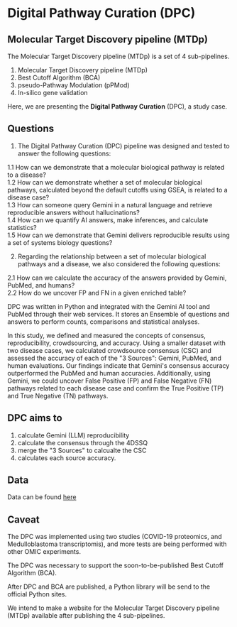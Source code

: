 # Digital Pathway Curation (DPC)


## Molecular Target Discovery pipeline (MTDp)


The Molecular Target Discovery pipeline (MTDp) is a set of 4 sub-pipelines.

  1. Molecular Target Discovery pipeline (MTDp)
  2. Best Cutoff Algorithm (BCA)
  3. pseudo-Pathway Modulation (pPMod)
  4. In-silico gene validation


Here, we are presenting the **Digital Pathway Curation** (DPC), a study case.



## Questions


1. The Digital Pathway Curation (DPC) pipeline was designed and tested to answer the following questions:  

  1.1 How can we demonstrate that a molecular biological pathway is related to a disease?  
  1.2 How can we demonstrate whether a set of molecular biological pathways, calculated beyond the default cutoffs using GSEA, is related to a disease case?  
  1.3 How can someone query Gemini in a natural language and retrieve reproducible answers without hallucinations?  
  1.4 How can we quantify AI answers, make inferences, and calculate statistics?  
  1.5 How can we demonstrate that Gemini delivers reproducible results using a set of systems biology questions?  

  
2. Regarding the relationship between a set of molecular biological pathways and a disease, we also considered the following questions:  

  2.1 How can we calculate the accuracy of the answers provided by Gemini, PubMed, and humans?  
  2.2 How do we uncover FP and FN in a given enriched table?  


DPC was written in Python and integrated with the Gemini AI tool and PubMed through their web services. It stores an Ensemble of questions and answers to perform counts, comparisons and statistical analyses.

In this study, we defined and measured the concepts of consensus, reproducibility, crowdsourcing, and accuracy. Using a smaller dataset with two disease cases, we calculated crowdsource consensus (CSC) and assessed the accuracy of each of the "3 Sources": Gemini, PubMed, and human evaluations. Our findings indicate that Gemini's consensus accuracy outperformed the PubMed and human accuracies. Additionally, using Gemini, we could uncover False Positive (FP) and False Negative (FN) pathways related to each disease case and confirm the True Positive (TP) and True Negative (TN) pathways.  


## DPC aims to  

   1. calculate Gemini (LLM) reproducibility  
   2. calculate the consensus through the 4DSSQ  
   3. merge the "3 Sources" to calcualte the CSC  
   4. calculates each source accuracy.  


## Data

Data can be found [here](https://drive.google.com/drive/u/0/folders/1U6FBkKGE4SisHXUR9RhNiF6CyOQUa200)


## Caveat

The DPC was implemented using two studies (COVID-19 proteomics, and Medulloblastoma transcriptomis), and more tests are being performed with other OMIC experiments.

The DPC was necessary to support the soon-to-be-published Best Cutoff Algorithm (BCA).

After DPC and BCA are published, a Python library will be send to the official Python sites.

We intend to make a website for the Molecular Target Discovery pipeline (MTDp) available after publishing the 4 sub-pipelines.
